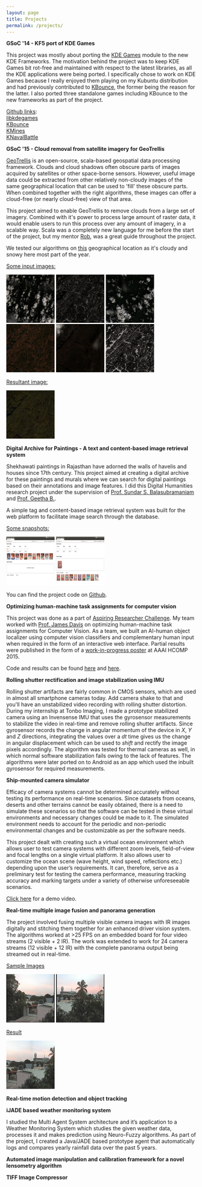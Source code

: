 ```yaml
---
layout: page
title: Projects
permalink: /projects/
---
```


**GSoC '14 - KF5 port of KDE Games**

This project was mostly about porting the [KDE Games](https://games.kde.org/) module to the new KDE Frameworks. The motivation behind the project was to keep KDE Games bit rot-free and maintained with respect to the latest libraries, as all the KDE applications were being ported. I specifically chose to work on KDE Games because I really enjoyed them playing on my Kubuntu distribution and had previously contributed to [KBounce](https://en.wikipedia.org/wiki/KBounce), the former being the reason for the latter. I also ported three standalone games including KBounce to the new frameworks as part of the project.

<u>Github links</u>:<br>
[libkdegames](https://github.com/KDE/libkdegames)<br>
[KBounce](https://github.com/KDE/kbounce)<br>
[KMines](https://github.com/KDE/kmines)<br>
[KNavalBattle](https://github.com/KDE/knavalbattle)<br>

**GSoC '15 - Cloud removal from satellite imagery for GeoTrellis**

[GeoTrellis](http://geotrellis.io/) is an open-source, scala-based geospatial data processing framework.
Clouds and cloud shadows often obscure parts of images acquired by satellites or other space-borne sensors. However, useful image data could be extracted from other relatively non-cloudy images of the same geographical location that can be used to 'fill' these obscure parts. When combined together with the right algorithms, these images can offer a cloud-free (or nearly cloud-free) view of that area.

This project aimed to enable GeoTrellis to remove clouds from a large set of imagery. Combined with it's power to process large amount of raster data, it would enable users to run this process over any amount of imagery, in a scalable way. Scala was a completely new language for me before the start of the project, but my mentor [Rob](http://www.azavea.com/about-us/staff-profiles/rob-emanuele/), was a great guide throughout the project.

We tested our algorithms on [this](https://www.google.com/maps/place/Ompah,+ON,+Canada/@45.0291377,-76.7892811,13630m/data=!3m1!1e3!4m5!3m4!1s0x4cd24d3c2a575b1b:0x13e80edfa856300!8m2!3d45.0081417!4d-76.8357792) geographical location as it's cloudy and snowy here most part of the year.

<u>Some input images:</u>

[![image1](/public/images/image0_thumb.png)](/public/images/image0.png)
[![image2](/public/images/image1_thumb.png)](/public/images/image1.png)
[![image3](/public/images/image2_thumb.png)](/public/images/image2.png)
[![image4](/public/images/image3_thumb.png)](/public/images/image3.png)
[![image5](/public/images/image4_thumb.png)](/public/images/image4.png)
[![image6](/public/images/image5_thumb.png)](/public/images/image5.png)

<u>Resultant image:</u>

[![image6](/public/images/cloudlessimage_thumb.png)](/public/images/cloudlessimage.png)

**Digital Archive for Paintings - A text and content-based image retrieval system**

Shekhawati paintings in Rajasthan have adorned the walls of havelis and houses since 17th century. This project aimed at creating a digital archive for these paintings and murals where we can search for digital paintings based on their annotations and image features. I did this Digital Humanities research project under the supervision of [Prof. Sundar S. Balasubramaniam](http://www.bits-pilani.ac.in/pilani/sundarb/profile) and [Prof. Geetha B.](http://universe.bits-pilani.ac.in/goa/geethab/Profile).

A simple tag and content-based image retrieval system was built for the web platform to facilitate image search through the database.

<u>Some snapshots:</u>

[![image1](/public/images/t_search_thumb.png)](/public/images/t_search.png)
[![image2](/public/images/i_search_thumb.png)](/public/images/i_search.jpg)


You can find the project code on [Github](https://github.com/alasin/Digital-Archive-CBIR).


**Optimizing human-machine task assignments for computer vision**

This project was done as a part of [Aspiring Researcher Challenge](https://aspiringresearchers.soe.ucsc.edu/). My team worked with [Prof. James Davis](https://users.soe.ucsc.edu/~davis/index.html) on optimizing human-machine task assignments for Computer Vision. As a team, we built an AI-human object localizer using computer vision classifiers and complementary human input when required in the form of an interactive web interface. Partial results were published in the form of a [work-in-progress poster](http://arxiv.org/abs/1509.07543) at AAAI HCOMP 2015.

Code and results can be found [here](https://github.com/alasin/DenseMatrix-AR) and [here](https://github.com/gcr/arc-evaluator).


**Rolling shutter rectification and image stabilization using IMU**

Rolling shutter artifacts are fairly common in CMOS sensors, which are used in almost all smartphone cameras today. Add camera shake to that and you'll have an unstabilized video recording with rolling shutter distortion. During my internship at Tonbo Imaging, I made a prototype stabilized camera using an Invensense IMU that uses the gyrosensor measurements to stabilize the video in real-time and remove rolling shutter artifacts. Since gyrosensor records the change in angular momentum of the device in *X*, *Y* and *Z* directions, integrating the values over a *dt* time gives us the change in angular displacement which can be used to *shift* and rectify the image pixels accordingly. The algorithm was tested for thermal cameras as well, in which normal software stabilization fails owing to the lack of features. The algorithms were later ported on to Android as an app which used the inbuilt gyrosensor for required measurements.

**Ship-mounted camera simulator**

Efficacy of camera systems cannot be determined accurately without testing its performance on real-time scenarios. Since datasets from oceans, deserts and other terrains cannot be easily obtained, there is a need to simulate these scenarios so that the software can be tested in these virtual environments and necessary changes could be made to it.
The simulated environment needs to account for the periodic and non-periodic environmental changes and be customizable as per the software needs.

This project dealt with creating such a virtual ocean environment which allows user to test camera systems with different zoom levels, field-of-view and focal lengths on a single virtual platform. It also allows user to customize the ocean scene (wave height, wind speed, reflections etc.) depending upon the user’s requirements.
It can, therefore, serve as a preliminary test for testing the camera performance, measuring tracking accuracy and marking targets under a variety of otherwise unforeseeable scenarios.

<a href="https://www.dropbox.com/s/3nmmpzhayfcsweg/Terrain_simulator.mp4?dl=0" target="_blank">Click here</a> for a demo video.


**Real-time multiple image fusion and panorama generation**

The project involved fusing multiple visible camera images with IR images digitally and stitching them together for an enhanced driver vision system. The algorithms worked at >25 FPS on an embedded board for four video streams (2 visible + 2 IR). The work was extended to work for 24 camera streams (12 visible + 12 IR) with the complete panorama output being streamed out in real-time.

<u>Sample Images</u>

[![image1](/public/images/left-thumb.png)](/public/images/left.png)
[![image2](/public/images/right-thumb.png)](/public/images/right.png)

<u>Result</u>

[![image3](/public/images/pano-thumb.png)](/public/images/pano.png)

**Real-time motion detection and object tracking**

**iJADE based weather monitoring system**

I studied the Multi Agent System architecture and it’s application to a Weather Monitoring System which studies
the given weather data, processes it and makes prediction using Neuro-Fuzzy algorithms. As part of the project, I created a Java/JADE based prototype agent that automatically logs and compares yearly rainfall data over the past 5 years.

**Automated image manipulation and calibration framework for a novel lensometry algorithm**

**TIFF Image Compressor**
